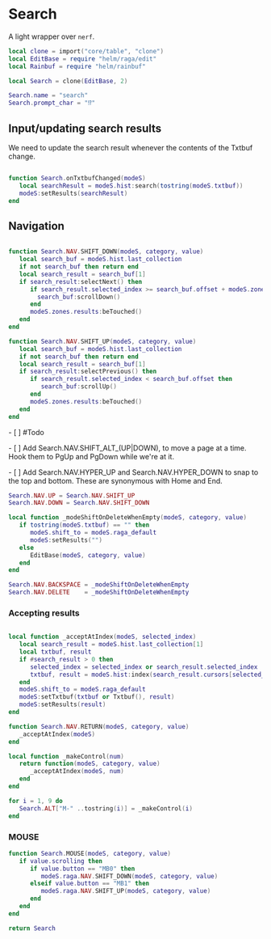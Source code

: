 # Search


A light wrapper over `nerf`\.

```lua
local clone = import("core/table", "clone")
local EditBase = require "helm/raga/edit"
local Rainbuf = require "helm/rainbuf"

local Search = clone(EditBase, 2)

Search.name = "search"
Search.prompt_char = "⁉️"
```

## Input/updating search results

We need to update the search result whenever the contents of the Txtbuf change\.

```lua

function Search.onTxtbufChanged(modeS)
   local searchResult = modeS.hist:search(tostring(modeS.txtbuf))
   modeS:setResults(searchResult)
end

```

## Navigation

```lua

function Search.NAV.SHIFT_DOWN(modeS, category, value)
   local search_buf = modeS.hist.last_collection
   if not search_buf then return end
   local search_result = search_buf[1]
   if search_result:selectNext() then
      if search_result.selected_index >= search_buf.offset + modeS.zones.results:height() then
        search_buf:scrollDown()
      end
      modeS.zones.results:beTouched()
   end
end
```

```lua
function Search.NAV.SHIFT_UP(modeS, category, value)
   local search_buf = modeS.hist.last_collection
   if not search_buf then return end
   local search_result = search_buf[1]
   if search_result:selectPrevious() then
      if search_result.selected_index < search_buf.offset then
         search_buf:scrollUp()
      end
      modeS.zones.results:beTouched()
   end
end
```

\- \[ \]  \#Todo

  \- \[ \]  Add Search\.NAV\.SHIFT\_ALT\_\(UP|DOWN\), to move a page at a time\.
         Hook them to PgUp and PgDown while we're at it\.

  \- \[ \]  Add Search\.NAV\.HYPER\_UP and Search\.NAV\.HYPER\_DOWN to snap to the
         top and bottom\.  These are synonymous with Home and End\.

```lua
Search.NAV.UP = Search.NAV.SHIFT_UP
Search.NAV.DOWN = Search.NAV.SHIFT_DOWN

local function _modeShiftOnDeleteWhenEmpty(modeS, category, value)
   if tostring(modeS.txtbuf) == "" then
      modeS.shift_to = modeS.raga_default
      modeS:setResults("")
   else
      EditBase(modeS, category, value)
   end
end

Search.NAV.BACKSPACE = _modeShiftOnDeleteWhenEmpty
Search.NAV.DELETE    = _modeShiftOnDeleteWhenEmpty

```

### Accepting results

```lua

local function _acceptAtIndex(modeS, selected_index)
   local search_result = modeS.hist.last_collection[1]
   local txtbuf, result
   if #search_result > 0 then
      selected_index = selected_index or search_result.selected_index
      txtbuf, result = modeS.hist:index(search_result.cursors[selected_index])
   end
   modeS.shift_to = modeS.raga_default
   modeS:setTxtbuf(txtbuf or Txtbuf(), result)
   modeS:setResults(result)
end

function Search.NAV.RETURN(modeS, category, value)
   _acceptAtIndex(modeS)
end

local function _makeControl(num)
   return function(modeS, category, value)
      _acceptAtIndex(modeS, num)
   end
end

for i = 1, 9 do
   Search.ALT["M-" ..tostring(i)] = _makeControl(i)
end

```

### MOUSE

```lua
function Search.MOUSE(modeS, category, value)
   if value.scrolling then
      if value.button == "MB0" then
         modeS.raga.NAV.SHIFT_DOWN(modeS, category, value)
      elseif value.button == "MB1" then
         modeS.raga.NAV.SHIFT_UP(modeS, category, value)
      end
   end
end
```

```lua
return Search
```